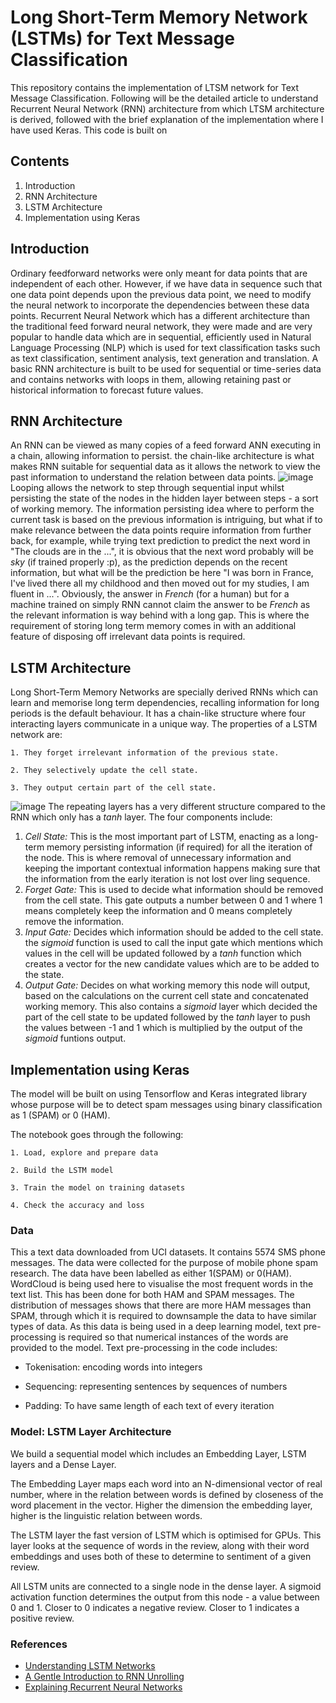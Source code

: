 # Long Short-Term Memory Network (LSTMs) for Text Message Classification
This repository contains the implementation of LTSM network for Text Message Classification. Following will be the detailed article to understand Recurrent Neural Network (RNN) architecture from which LTSM architecture is derived, followed with the brief explanation of the implementation where I have used Keras. This code is built on <Kaggle>

## Contents
1. Introduction
2. RNN Architecture
3. LSTM Architecture
4. Implementation using Keras

## Introduction
Ordinary feedforward networks were only meant for data points that are independent of each other. However, if we have data in sequence such that one data point depends upon the previous data point, we need to modify the neural network to incorporate the dependencies between these data points. Recurrent Neural Network which has a different architecture than the traditional feed forward neural network, they were made and are very popular to handle data which are in sequential, efficiently used in Natural Language Processing (NLP) which is used for text classification tasks such as text classification, sentiment analysis, text generation and translation. A basic RNN architecture is built to be used for sequential or time-series data and contains networks with loops in them, allowing retaining past or historical information to forecast future values.

## RNN Architecture
An RNN can be viewed as many copies of a feed forward ANN executing in a chain, allowing information to persist. the chain-like architecture is what makes RNN suitable for sequential data as it allows the network to view the past information to understand the relation between data points.
![image](https://user-images.githubusercontent.com/114753615/211561803-e15ae916-bacf-4a56-a05d-73d6bdc5320a.png)
Looping allows the network to step through sequential input whilst persisting the state of the nodes in the hidden layer between steps - a sort of working memory.
The information persisting idea where to perform the current task is based on the previous information is intriguing, but what if to make relevance between the data points require information from further back, for example, while trying text prediction to predict the next word in "The clouds are in the ...", it is obvious that the next word probably will be _sky_ (if trained properly :p), as the prediction depends on the recent information, but what will be the prediction be here "I was born in France, I've lived there all my childhood and then moved out for my studies, I am fluent in ...". Obviously, the answer in _French_ (for a human) but for a machine trained on simply RNN cannot claim the answer to be _French_ as the relevant information is way behind with a long gap. This is where the requirement of storing long term memory comes in with an additional feature of disposing off irrelevant data points is required.

## LSTM Architecture
Long Short-Term Memory Networks are specially derived RNNs which can learn and memorise long term dependencies, recalling information for long periods is the default behaviour. It has a chain-like structure where four interacting layers communicate in a unique way. The properties of a LSTM network are:

    1. They forget irrelevant information of the previous state.
    
    2. They selectively update the cell state.
    
    3. They output certain part of the cell state.
    
![image](https://user-images.githubusercontent.com/114753615/211574549-85a208e7-2e7c-4232-89cc-0061d68c4e24.png)
 The repeating layers has a very different structure compared to the RNN which only has a _tanh_ layer.
 The four components include:
 
 1. *Cell State:*
    This is the most important part of LSTM, enacting as a long-term memory persisting information (if required) for all the iteration of the node. This is where removal of unnecessary information and keeping the important contextual information happens making sure that the information from the early iteration is not lost over ling sequence.   
2. *Forget Gate:*
    This is used to decide what information should be removed from the cell state. This gate outputs a number between 0 and 1 where 1 means completely keep the information and 0 means completely remove the information.
3. *Input Gate:*
    Decides which information should be added to the cell state. the _sigmoid_ function is used to call the input gate which mentions which values in the cell will be updated followed by a _tanh_ function which creates a vector for the new candidate values which are to be added to the state.
4. *Output Gate:*
    Decides on what working memory this node will output, based on the calculations on the current cell state and concatenated working memory. This also contains a _sigmoid_ layer which decided the part of the cell state to be updated followed by the _tanh_ layer to push the values between -1 and 1 which is multiplied by the output of the _sigmoid_ funtions output.
    
    
## Implementation using Keras
The model will be built on using Tensorflow and Keras integrated library whose purpose will be to detect spam messages using binary classification as 1 (SPAM) or 0 (HAM).

The notebook goes through the following:

    1. Load, explore and prepare data

    2. Build the LSTM model
    
    3. Train the model on training datasets
    
    4. Check the accuracy and loss
    
### Data
This a text data downloaded from UCI datasets. It contains 5574 SMS phone messages. The data were collected for the purpose of mobile phone spam research. The data have been labelled as either 1(SPAM) or 0(HAM).
WordCloud is being used here to visualise the most frequent words in the text list. This has been done for both HAM and SPAM messages.
The distribution of messages shows that there are more HAM messages than SPAM, through which it is required to downsample the data to have similar types of data.
As this data is being used in a deep learning model, text pre-processing is required so that numerical instances of the words are provided to the model. Text pre-processing in the code includes: 

- Tokenisation: encoding words into integers

- Sequencing: representing sentences by sequences of numbers

- Padding: To have same length of each text of every iteration

### Model: LSTM Layer Architecture
We build a sequential model which includes an Embedding Layer, LSTM layers and a Dense Layer.

The Embedding Layer maps each word into an N-dimensional vector of real number, where in the relation between words is defined by closeness of the word placement in the vector. Higher the dimension the embedding layer, higher is the linguistic relation between words.

The LSTM layer the fast version of LSTM which is optimised for GPUs. This layer looks at the sequence of words in the review, along with their word embeddings and uses both of these to determine to sentiment of a given review.

All LSTM units are connected to a single node in the dense layer. A sigmoid activation function determines the output from this node - a value between 0 and 1. Closer to 0 indicates a negative review. Closer to 1 indicates a positive review.
    
### References
- [Understanding LSTM Networks](http://colah.github.io/posts/2015-08-Understanding-LSTMs/)
- [A Gentle Introduction to RNN Unrolling](https://machinelearningmastery.com/rnn-unrolling/)
- [Explaining Recurrent Neural Networks](https://www.bouvet.no/bouvet-deler/explaining-recurrent-neural-networks)
